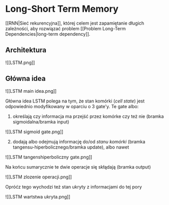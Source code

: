 # Long-Short Term Memory

[[RNN|Sieć rekurencyjna]], której celem jest zapamiętanie długich zależności, aby rozwiązać problem [[Problem Long-Term Dependencies|long-term dependency]].

## Architektura

![[LSTM.png]]

## Główna idea

![[LSTM main idea.png]]

Główna idea LSTM polega na tym, że stan komórki (*cell state*) jest odpowiednio modyfikowany w oparciu o 3 gate'y. Te gate albo:

1. określają czy informacja ma przejść przez komórke czy też nie (bramka sigmoidalna/bramka input) 

![[LSTM sigmoid gate.png]]


2. dodają albo odejmują informację do/od *stanu komórki* (bramka tangensu-hiperbolicznego/bramka update), albo nawet 

![[LSTM tangenshiperboliczny gate.png]]

Na końcu sumarycznie te dwie operacje się skłądają (bramka output)

![[LSTM zlozenie operacji.png]]

Opróćz tego wychodzi też stan ukryty z informacjami do tej pory

![[LSTM wartstwa ukryta.png]]